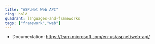 ```yaml
---
title: "ASP.Net Web API"
ring: hold
quadrant: languages-and-frameworks
tags: ["framework","web"]
--- 
```


- Documentation: https://learn.microsoft.com/en-us/aspnet/web-api/
